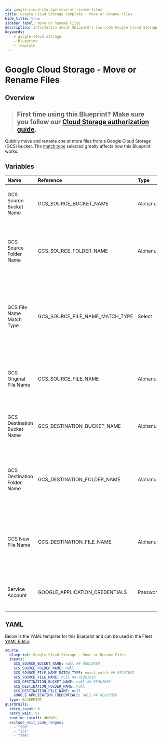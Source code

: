 ```yaml
---
id: google-cloud-storage-move-or-rename-files
title: Google Cloud Storage Template - Move or Rename Files
hide_title: true
sidebar_label: Move or Rename Files
description: Information about Shipyard's low-code Google Cloud Storage Move or Rename Files blueprint. Quickly move one or more files from a Google Cloud Storage (GCS) bucket or folder. Once the files have been moved, transfer them to another service or run another Vessel against the data.
keywords:
    - google cloud storage
    - blueprint
    - template
---
```


# Google Cloud Storage - Move or Rename Files

## Overview

> ## **First time using this Blueprint? Make sure you follow our [Cloud Storage authorization guide](https://www.shipyardapp.com/docs/blueprint-library/google-cloud-storage/google-cloud-storage-authorization/)**.

Quickly move and rename one or more files from a Google Cloud Storage (GCS) bucket. The [match type](https://www.shipyardapp.com/docs/reference/blueprints/blueprint-library/match-type/) selected greatly affects how this Blueprint works.



## Variables

| Name | Reference | Type | Required | Default | Options | Description |
|:---|:---|:---|:---|:---|:---|:---|
| GCS Source Bucket Name | GCS_SOURCE_BUCKET_NAME | Alphanumeric | :white_check_mark: | - | - | The name of the bucket where the target file resides |
| GCS Source Folder Name | GCS_SOURCE_FOLDER_NAME | Alphanumeric | :heavy_minus_sign: | - | - | The name of the folder where the target file resides. If blank, will be placed in the root directory |
| GCS File Name Match Type | GCS_SOURCE_FILE_NAME_MATCH_TYPE | Select | :white_check_mark: | `exact_match` | Exact Match: `exact_match`<br></br><br></br>Regex Match: `regex_match` | Determines if the text in "GCS Original File Name" will look for one file with exact match, or multiple files using regex. |
| GCS Original File Name | GCS_SOURCE_FILE_NAME | Alphanumeric | :white_check_mark: | - | - | Name of the target file in the GCS bucket. Can be regex if "Match Type" is set accordingly. |
| GCS Destination Bucket Name | GCS_DESTINATION_BUCKET_NAME | Alphanumeric | :white_check_mark: | - | - | The name of the bucket where the target file will be moved to |
| GCS Destination Folder Name | GCS_DESTINATION_FOLDER_NAME | Alphanumeric | :heavy_minus_sign: | - | - | The name of the folder where the target file is going to be moved to. If blank, will be placed in the root directory |
| GCS New File Name | GCS_DESTINATION_FILE_NAME | Alphanumeric | :heavy_minus_sign: | - | - | The name of the file once it is moved to a new bucket or folder. If left blank, the original file will be used |
| Service Account | GOOGLE_APPLICATION_CREDENTIALS | Password | :white_check_mark: | - | - | JSON from a Google Cloud Service account key. |


## YAML

Below is the YAML template for this Blueprint and can be used in the Fleet [YAML Editor](../../reference/fleets/yaml-editor.md).

```yaml
source:
  blueprint: Google Cloud Storage - Move or Rename Files
  inputs:
    GCS_SOURCE_BUCKET_NAME: null ## REQUIRED
    GCS_SOURCE_FOLDER_NAME: null 
    GCS_SOURCE_FILE_NAME_MATCH_TYPE: exact_match ## REQUIRED
    GCS_SOURCE_FILE_NAME: null ## REQUIRED
    GCS_DESTINATION_BUCKET_NAME: null ## REQUIRED
    GCS_DESTINATION_FOLDER_NAME: null 
    GCS_DESTINATION_FILE_NAME: null 
    GOOGLE_APPLICATION_CREDENTIALS: null ## REQUIRED
  type: BLUEPRINT
guardrails:
  retry_count: 0
  retry_wait: 0s
  runtime_cutoff: 4h0m0s
  exclude_exit_code_ranges:
    - "200"
    - "201"
    - "205"
```
